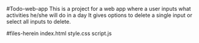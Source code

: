 #Todo-web-app
This is a project for a web app where a user inputs what activities he/she will do in a day
It gives options to delete a single input or select all inputs to delete.

#files-herein
index.html
style.css
script.js

